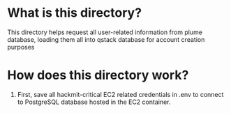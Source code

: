 # What is this directory?
This directory helps request all user-related information from plume database, loading them all into qstack database for account creation purposes

# How does this directory work?
1. First, save all hackmit-critical EC2 related credentials in .env to connect to PostgreSQL database hosted in the EC2 container.